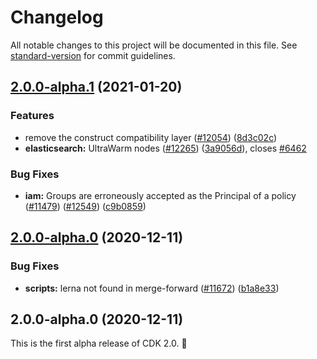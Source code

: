 # Changelog

All notable changes to this project will be documented in this file. See [standard-version](https://github.com/conventional-changelog/standard-version) for commit guidelines.

## [2.0.0-alpha.1](https://github.com/aws/aws-cdk/compare/v1.85.0...v2.0.0-alpha.1) (2021-01-20)


### Features

* remove the construct compatibility layer ([#12054](https://github.com/aws/aws-cdk/issues/12054)) ([8d3c02c](https://github.com/aws/aws-cdk/commit/8d3c02c117072433bf649003af0c4fee4a1f8c4b))
* **elasticsearch:** UltraWarm nodes ([#12265](https://github.com/aws/aws-cdk/issues/12265)) ([3a9056d](https://github.com/aws/aws-cdk/commit/3a9056d87b0c739247013fc74678ab54fd3eb382)), closes [#6462](https://github.com/aws/aws-cdk/issues/6462)


### Bug Fixes

* **iam:** Groups are erroneously accepted as the Principal of a policy ([#11479](https://github.com/aws/aws-cdk/issues/11479)) ([#12549](https://github.com/aws/aws-cdk/issues/12549)) ([c9b0859](https://github.com/aws/aws-cdk/commit/c9b085996319e8d4d7d2db19184fb2f2148889a3))

## [2.0.0-alpha.0](https://github.com/aws/aws-cdk/compare/v1.77.0...v2.0.0-alpha.0) (2020-12-11)


### Bug Fixes

* **scripts:** lerna not found in merge-forward ([#11672](https://github.com/aws/aws-cdk/issues/11672)) ([b1a8e33](https://github.com/aws/aws-cdk/commit/b1a8e336c94f7d2a93a023d6dc853d23934bfa06))

## 2.0.0-alpha.0 (2020-12-11)

This is the first alpha release of CDK 2.0. 🎉 
